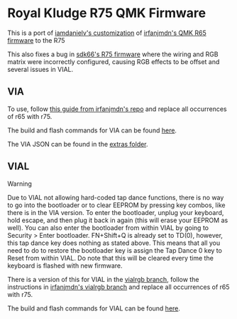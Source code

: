 # Royal Kludge R75 QMK Firmware

This is a port of [iamdanielv's customization](https://github.com/iamdanielv/kb_rk_r65) of [irfanjmdn's QMK R65 firmware](https://github.com/irfanjmdn/r65) to the R75

This also fixes a bug in [sdk66's R75 firmware](https://github.com/hangshengkeji/qmk_firmware/tree/master/keyboards/rk/R75/ansi) where the wiring and RGB matrix were incorrectly configured, causing RGB effects to be offset and several issues in VIAL.

## VIA

To use, follow [this guide from irfanjmdn's repo](https://github.com/irfanjmdn/r65/?tab=readme-ov-file#guide) and replace all occurrences of r65 with r75.

The build and flash commands for VIA can be found [here](https://github.com/mossbed/r75/blob/master/keyboards/rk/r75/readme.md).

The VIA JSON can be found in the [extras folder](https://github.com/mossbed/r75/blob/master/extras).

## VIAL

> [!WARNING]  
> Due to VIAL not allowing hard-coded tap dance functions, there is no way to go into the bootloader or to clear EEPROM by pressing key combos, like there is in the VIA version. To enter the bootloader, unplug your keyboard, hold escape, and then plug it back in again (this will erase your EEPROM as well). You can also enter the bootloader from within VIAL by going to Security > Enter bootloader.
> FN+Shift+Q is already set to TD(0), however, this tap dance key does nothing as stated above. This means that all you need to do to restore the bootloader key is assign the Tap Dance 0 key to Reset from within VIAL. Do note that this will be cleared every time the keyboard is flashed with new firmware.

There is a version of this for VIAL in the [vialrgb branch](https://github.com/mossbed/r75/tree/vialrgb), follow the instructions in [irfanjmdn's vialrgb branch](https://github.com/irfanjmdn/r65/tree/vialrgb?tab=readme-ov-file#guide) and replace all occurrences of r65 with r75.

The build and flash commands for VIAL can be found [here](https://github.com/mossbed/r75/tree/vialrgb/keyboards/rk/r75/readme.md).
